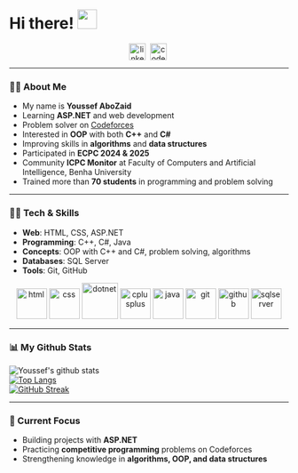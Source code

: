 # Hi there! <img src="https://github.com/TheDudeThatCode/TheDudeThatCode/blob/master/Assets/Hi.gif" width="35" />

<p align="center">
<a href="https://www.linkedin.com/in/youssef-abuzaid-58b8a2379/" target="blank"><img align="center" src="https://cdn.jsdelivr.net/npm/simple-icons@3.0.1/icons/linkedin.svg" alt="linkedin" height="30" width="30" /></a>&nbsp;
<a href="https://codeforces.com/profile/goyzsc" target="blank"><img align="center" src="https://cdn.jsdelivr.net/npm/simple-icons@3.0.1/icons/codeforces.svg" alt="codeforces" height="30" width="30" /></a>&nbsp;
</p>

---

### 👨‍💻 About Me
- My name is **Youssef AboZaid**
- Learning **ASP.NET** and web development
- Problem solver on [Codeforces](https://codeforces.com/profile/goyzsc)
- Interested in **OOP** with both **C++** and **C#**
- Improving skills in **algorithms** and **data structures**
- Participated in **ECPC 2024 & 2025**
- Community **ICPC Monitor** at Faculty of Computers and Artificial Intelligence, Benha University
- Trained more than **70 students** in programming and problem solving

---

### 🧑‍💻 Tech & Skills
- **Web**: HTML, CSS, ASP.NET  
- **Programming**: C++, C#, Java  
- **Concepts**: OOP with C++ and C#, problem solving, algorithms  
- **Databases**: SQL Server  
- **Tools**: Git, GitHub  

<p align="center">
      <img src="https://www.vectorlogo.zone/logos/w3_html5/w3_html5-icon.svg" alt="html" width="55" height="55"/> 
      <img src="https://www.vectorlogo.zone/logos/w3_css/w3_css-official.svg" alt="css" width="55" height="55"/> 
      <img src="https://www.vectorlogo.zone/logos/dotnet/dotnet-icon.svg" alt="dotnet" width="65" height="65"/> 
      <img src="https://www.vectorlogo.zone/logos/cplusplus/cplusplus-official.svg" alt="cplusplus" width="55" height="55"/>
      <img src="https://www.vectorlogo.zone/logos/java/java-icon.svg" alt="java" width="55" height="55"/>
      <img src="https://www.vectorlogo.zone/logos/git-scm/git-scm-icon.svg" alt="git" width="55" height="55"/> 
      <img src="https://www.vectorlogo.zone/logos/github/github-icon.svg" alt="github" width="55" height="55"/>
      <img src="https://www.vectorlogo.zone/logos/microsoft_sql_server/microsoft_sql_server-icon.svg" alt="sqlserver" width="55" height="55"/>
</p>

---

### 📊 My Github Stats
![Youssef's github stats](https://github-readme-stats.vercel.app/api?username=youssefzsc321-debug&show_icons=true&theme=dark&count_private=true)  
[![Top Langs](https://github-readme-stats.vercel.app/api/top-langs/?username=youssefzsc321-debug&layout=compact&theme=dark)](https://github.com/anuraghazra/github-readme-stats)  
[![GitHub Streak](https://github-readme-streak-stats.herokuapp.com/?user=youssefzsc321-debug&theme=dark)](https://git.io/streak-stats)  

---

### 🎯 Current Focus
- Building projects with **ASP.NET**  
- Practicing **competitive programming** problems on Codeforces  
- Strengthening knowledge in **algorithms, OOP, and data structures**  

